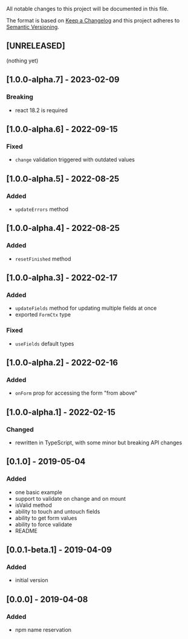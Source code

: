 All notable changes to this project will be documented in this file.

The format is based on [Keep a Changelog](http://keepachangelog.com/en/1.0.0/)
and this project adheres to [Semantic Versioning](http://semver.org/spec/v2.0.0.html).

## [UNRELEASED]
(nothing yet)

## [1.0.0-alpha.7] - 2023-02-09
### Breaking
- react 18.2 is required

## [1.0.0-alpha.6] - 2022-09-15
### Fixed
- `change` validation triggered with outdated values

## [1.0.0-alpha.5] - 2022-08-25
### Added
- `updateErrors` method

## [1.0.0-alpha.4] - 2022-08-25
### Added
- `resetFinished` method

## [1.0.0-alpha.3] - 2022-02-17
### Added
- `updateFields` method for updating multiple fields at once
- exported `FormCtx` type
### Fixed
- `useFields` default types

## [1.0.0-alpha.2] - 2022-02-16
### Added
- `onForm` prop for accessing the form "from above"

## [1.0.0-alpha.1] - 2022-02-15
### Changed
- rewritten in TypeScript, with some minor but breaking API changes

## [0.1.0] - 2019-05-04
### Added
- one basic example
- support to validate on change and on mount
- isValid method
- ability to touch and untouch fields
- ability to get form values
- ability to force validate
- README

## [0.0.1-beta.1] - 2019-04-09
### Added
- initial version

## [0.0.0] - 2019-04-08
### Added
- npm name reservation
